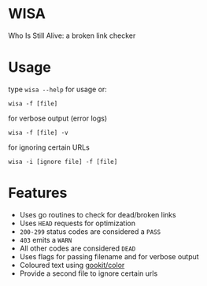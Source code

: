 # WISA
Who Is Still Alive: a broken link checker

# Usage
type `wisa --help` for usage or:

```wisa -f [file]```

for verbose output (error logs)

```wisa -f [file] -v```

for ignoring certain URLs

```wisa -i [ignore file] -f [file]```

# Features

- Uses go routines to check for dead/broken links
- Uses `HEAD` requests for optimization
- `200-299` status codes are considered a `PASS`
- `403` emits a `WARN`
- All other codes are considered `DEAD`
- Uses flags for passing filename and for verbose output
- Coloured text using [gookit/color](https://github.com/gookit/color)
- Provide a second file to ignore certain urls